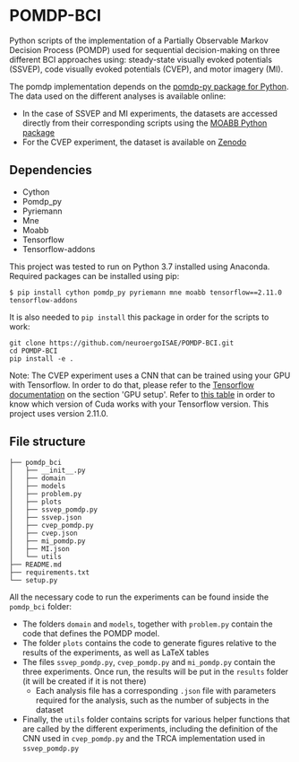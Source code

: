 # POMDP-BCI
Python scripts of the implementation of a Partially Observable Markov Decision Process (POMDP) used for sequential decision-making on three different BCI approaches using: steady-state visually evoked potentials (SSVEP), code visually evoked potentials (CVEP), and motor imagery (MI). 

The pomdp implementation depends on the [pomdp-py package for Python](https://github.com/h2r/pomdp-py). The data used on the different analyses is available online:

- In the case of SSVEP and MI experiments, the datasets are accessed directly from their corresponding scripts using the [MOABB Python package](https://github.com/NeuroTechX/moabb)
- For the CVEP experiment, the dataset is available on [Zenodo](https://zenodo.org/record/7277151)

## Dependencies

- Cython
- Pomdp_py
- Pyriemann
- Mne
- Moabb
- Tensorflow
- Tensorflow-addons

This project was tested to run on Python 3.7 installed using Anaconda. Required packages can be installed using pip:
```
$ pip install cython pomdp_py pyriemann mne moabb tensorflow==2.11.0 tensorflow-addons
```

It is also needed to `pip install` this package in order for the scripts to work:
```
git clone https://github.com/neuroergoISAE/POMDP-BCI.git
cd POMDP-BCI
pip install -e .
``` 

Note: The CVEP experiment uses a CNN that can be trained using your GPU with Tensorflow. In order to do that,
please refer to the [Tensorflow documentation](https://www.tensorflow.org/install/pip#step-by-step_instructions) 
on the section 'GPU setup'. Refer to [this table](https://www.tensorflow.org/install/source#gpu) in order to know 
which version of Cuda works with your Tensorflow version. This project uses version 2.11.0.

## File structure
```
├── pomdp_bci
│   ├── __init__.py
│   ├── domain
│   ├── models
│   ├── problem.py
│   ├── plots
│   ├── ssvep_pomdp.py
│   ├── ssvep.json
│   ├── cvep_pomdp.py
│   ├── cvep.json
│   ├── mi_pomdp.py
│   ├── MI.json
│   └── utils
├── README.md
├── requirements.txt
└── setup.py

```

All the necessary code to run the experiments can be found inside the `pomdp_bci` folder: 
- The folders `domain` and `models`, together with `problem.py` contain the code that defines the POMDP model. 
- The folder `plots` contains the code to generate figures relative to the results of the experiments, as well as LaTeX tables
- The files `ssvep_pomdp.py`, `cvep_pomdp.py` and `mi_pomdp.py` contain the three experiments. Once run, the results will be put in the `results` folder (it will be created if it is not there)
  - Each analysis file has a corresponding `.json` file with parameters required for the analysis, such as the number of subjects in the dataset
- Finally, the `utils` folder contains scripts for various helper functions that are called by the different experiments, including the definition of the CNN used in `cvep_pomdp.py` and the TRCA implementation used in `ssvep_pomdp.py`

